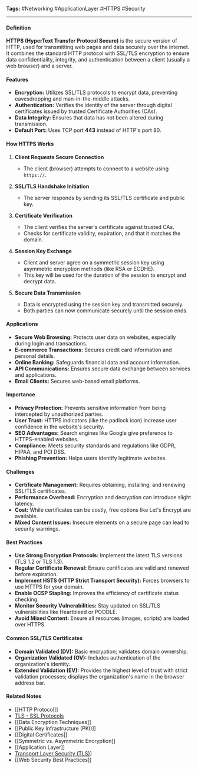 **Tags:** #Networking #ApplicationLayer #HTTPS #Security

---

#### **Definition**

**HTTPS (HyperText Transfer Protocol Secure)** is the secure version of HTTP, used for transmitting web pages and data securely over the internet. It combines the standard HTTP protocol with SSL/TLS encryption to ensure data confidentiality, integrity, and authentication between a client (usually a web browser) and a server.

#### **Features**

- **Encryption:** Utilizes SSL/TLS protocols to encrypt data, preventing eavesdropping and man-in-the-middle attacks.
- **Authentication:** Verifies the identity of the server through digital certificates issued by trusted Certificate Authorities (CAs).
- **Data Integrity:** Ensures that data has not been altered during transmission.
- **Default Port:** Uses TCP port **443** instead of HTTP's port 80.

#### **How HTTPS Works**

1. **Client Requests Secure Connection**
    
    - The client (browser) attempts to connect to a website using `https://`.
2. **SSL/TLS Handshake Initiation**
    
    - The server responds by sending its SSL/TLS certificate and public key.
3. **Certificate Verification**
    
    - The client verifies the server's certificate against trusted CAs.
    - Checks for certificate validity, expiration, and that it matches the domain.
4. **Session Key Exchange**
    
    - Client and server agree on a symmetric session key using asymmetric encryption methods (like RSA or ECDHE).
    - This key will be used for the duration of the session to encrypt and decrypt data.
5. **Secure Data Transmission**
    
    - Data is encrypted using the session key and transmitted securely.
    - Both parties can now communicate securely until the session ends.

#### **Applications**

- **Secure Web Browsing:** Protects user data on websites, especially during login and transactions.
- **E-commerce Transactions:** Secures credit card information and personal details.
- **Online Banking:** Safeguards financial data and account information.
- **API Communications:** Ensures secure data exchange between services and applications.
- **Email Clients:** Secures web-based email platforms.

#### **Importance**

- **Privacy Protection:** Prevents sensitive information from being intercepted by unauthorized parties.
- **User Trust:** HTTPS indicators (like the padlock icon) increase user confidence in the website's security.
- **SEO Advantages:** Search engines like Google give preference to HTTPS-enabled websites.
- **Compliance:** Meets security standards and regulations like GDPR, HIPAA, and PCI DSS.
- **Phishing Prevention:** Helps users identify legitimate websites.

#### **Challenges**

- **Certificate Management:** Requires obtaining, installing, and renewing SSL/TLS certificates.
- **Performance Overhead:** Encryption and decryption can introduce slight latency.
- **Cost:** While certificates can be costly, free options like Let's Encrypt are available.
- **Mixed Content Issues:** Insecure elements on a secure page can lead to security warnings.

#### **Best Practices**

- **Use Strong Encryption Protocols:** Implement the latest TLS versions (TLS 1.2 or TLS 1.3).
- **Regular Certificate Renewal:** Ensure certificates are valid and renewed before expiration.
- **Implement HSTS (HTTP Strict Transport Security):** Forces browsers to use HTTPS for your domain.
- **Enable OCSP Stapling:** Improves the efficiency of certificate status checking.
- **Monitor Security Vulnerabilities:** Stay updated on SSL/TLS vulnerabilities like Heartbleed or POODLE.
- **Avoid Mixed Content:** Ensure all resources (images, scripts) are loaded over HTTPS.

#### **Common SSL/TLS Certificates**

- **Domain Validated (DV):** Basic encryption; validates domain ownership.
- **Organization Validated (OV):** Includes authentication of the organization's identity.
- **Extended Validation (EV):** Provides the highest level of trust with strict validation processes; displays the organization's name in the browser address bar.

#### **Related Notes**

- [[HTTP Protocol]]
- [TLS - SSL Protocols](TLS%20-%20SSL%20Protocols.md)
- [[Data Encryption Techniques]]
- [[Public Key Infrastructure (PKI)]]
- [[Digital Certificates]]
- [[Symmetric vs. Asymmetric Encryption]]
- [[Application Layer]]
- [Transport Layer Security (TLS)](Transport%20Layer%20Security%20(TLS))]
- [[Web Security Best Practices]]